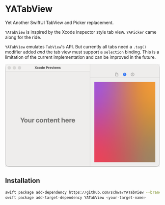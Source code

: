 # YATabView

Yet Another SwiftUI TabView and Picker replacement.

`YATabView` is inspired by the Xcode inspector style tab view. `YAPicker` came along for the ride.

`YATabView` emulates `TabView`'s API. But currently all tabs need a `.tag()` modifier added _and_ the tab view must support a `selection` binding. This is a limitation of the current implementation and can be improved in the future.

![alt text](<Documentation/Screenshot 2025-01-03 at 23.18.12.png>)

## Installation

```sh
swift package add-dependency https://github.com/schwa/YATabView --branch main
swift package add-target-dependency YATabView <your-target-name>
```
